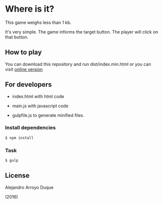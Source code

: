 # Where is it?
This game weighs less than 1 kb.

It's very simple. The game informs the target button. The player will click on that button.

## How to play
You can download this repository and run dist/index.min.html or you can visit [online version](http://bit.ly/1U8yhWu)

## For developers

+ index.html with html code

+ main.js with javascript code

+ gulpfile.js to generate minified files.

### Install dependencies

```sh
$ npm install
```

### Task

```sh
$ gulp
```

## License

Alejandro Arroyo Duque

(2016)
